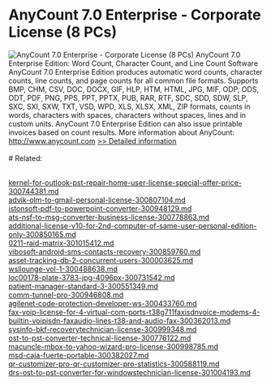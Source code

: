 # AnyCount 7.0 Enterprise - Corporate License (8 PCs)
![AnyCount 7.0 Enterprise - Corporate License (8 PCs)](https://mycommerce.akamaized.net/api/pimages/P300325384/BIG/300325384.GIF)
AnyCount 7.0 Enterprise Edition: Word Count, Character Count, and Line Count Software
AnyCount 7.0 Enterprise Edition produces automatic word counts, character counts, line counts, and page counts for all common file formats. Supports BMP, CHM, CSV, DOC, DOCX, GIF, HLP, HTM, HTML, JPG, MIF, ODP, ODS, ODT, PDF, PNG, PPS, PPT, PPTX, PUB, RAR, RTF, SDC, SDD, SDW, SLP, SXC, SXI, SXW, TXT, VSD, WPD, XLS, XLSX, XML, ZIP formats, counts in words, characters with spaces, characters without spaces, lines and in custom units.
AnyCount 7.0 Enterprise Edition can also issue printable invoices based on count results.
More information about AnyCount: http://www.anycount.com
[>> Detailed information](https://secure.shareit.com/shareit/product.html?productid=300325384&affiliateid=200057808)<br/><br/># Related:

<br />[kernel-for-outlook-pst-repair-home-user-license-special-offer-price-300744381.md](https://github.com/downloadplanet/downloadplanet/blob/main/kernel-for-outlook-pst-repair-home-user-license-special-offer-price-300744381.md)<br />[advik-olm-to-gmail-personal-license-300807104.md](https://github.com/downloadplanet/downloadplanet/blob/main/advik-olm-to-gmail-personal-license-300807104.md)<br />[istonsoft-pdf-to-powerpoint-converter-300948129.md](https://github.com/downloadplanet/downloadplanet/blob/main/istonsoft-pdf-to-powerpoint-converter-300948129.md)<br />[ats-nsf-to-msg-converter-business-license-300778863.md](https://github.com/downloadplanet/downloadplanet/blob/main/ats-nsf-to-msg-converter-business-license-300778863.md)<br />[additional-license-v10-for-2nd-computer-of-same-user-personal-edition-only-300850165.md](https://github.com/downloadplanet/downloadplanet/blob/main/additional-license-v10-for-2nd-computer-of-same-user-personal-edition-only-300850165.md)<br />[0211-raid-matrix-301015412.md](https://github.com/downloadplanet/downloadplanet/blob/main/0211-raid-matrix-301015412.md)<br />[vibosoft-android-sms-contacts-recovery-300859760.md](https://github.com/downloadplanet/downloadplanet/blob/main/vibosoft-android-sms-contacts-recovery-300859760.md)<br />[asset-tracking-db-2-concurrent-users-300003625.md](https://github.com/downloadplanet/downloadplanet/blob/main/asset-tracking-db-2-concurrent-users-300003625.md)<br />[wsllounge-vol-1-300488638.md](https://github.com/downloadplanet/downloadplanet/blob/main/wsllounge-vol-1-300488638.md)<br />[loc00178-plate-3783-jpg-4096px-300731542.md](https://github.com/downloadplanet/downloadplanet/blob/main/loc00178-plate-3783-jpg-4096px-300731542.md)<br />[patient-manager-standard-3-300551349.md](https://github.com/downloadplanet/downloadplanet/blob/main/patient-manager-standard-3-300551349.md)<br />[comm-tunnel-pro-300946808.md](https://github.com/downloadplanet/downloadplanet/blob/main/comm-tunnel-pro-300946808.md)<br />[agilenet-code-protection-developer-ws-300433760.md](https://github.com/downloadplanet/downloadplanet/blob/main/agilenet-code-protection-developer-ws-300433760.md)<br />[fax-voip-license-for-4-virtual-com-ports-t38g711faxisdnvoice-modems-4-builtin-voipisdn-faxaudio-lines-t38-and-audio-fax-300362013.md](https://github.com/downloadplanet/downloadplanet/blob/main/fax-voip-license-for-4-virtual-com-ports-t38g711faxisdnvoice-modems-4-builtin-voipisdn-faxaudio-lines-t38-and-audio-fax-300362013.md)<br />[sysinfo-bkf-recoverytechnician-license-300999348.md](https://github.com/downloadplanet/downloadplanet/blob/main/sysinfo-bkf-recoverytechnician-license-300999348.md)<br />[ost-to-pst-converter-technical-license-300776122.md](https://github.com/downloadplanet/downloadplanet/blob/main/ost-to-pst-converter-technical-license-300776122.md)<br />[macuncle-mbox-to-yahoo-wizard-pro-license-300998785.md](https://github.com/downloadplanet/downloadplanet/blob/main/macuncle-mbox-to-yahoo-wizard-pro-license-300998785.md)<br />[msd-caja-fuerte-portable-300382027.md](https://github.com/downloadplanet/downloadplanet/blob/main/msd-caja-fuerte-portable-300382027.md)<br />[qr-customizer-pro-qr-customizer-pro-statistics-300588119.md](https://github.com/downloadplanet/downloadplanet/blob/main/qr-customizer-pro-qr-customizer-pro-statistics-300588119.md)<br />[drs-ost-to-pst-converter-for-windowstechnician-license-301004193.md](https://github.com/downloadplanet/downloadplanet/blob/main/drs-ost-to-pst-converter-for-windowstechnician-license-301004193.md)